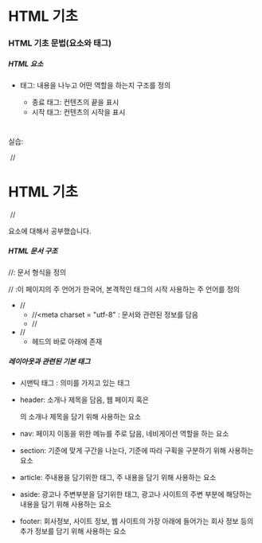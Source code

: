 # HTML 기초

### HTML 기초 문법(요소와 태그)

##### HTML 요소

+ 태그: 내용을 나누고 어떤 역할을 하는지 구조를 정의

  + 종료 태그:  컨텐츠의 끝을 표시</h1>
  + 시작 태그:  컨텐츠의 시작을 표시<h1>

  

실습: <body>

​				//<h1>HTML 기초</h1>

​				//<p>요소에 대해서 공부했습니다. </p>



##### HTML 문서 구조

//<!DOCTYPE html>: 문서 형식을 정의

//<html lang="kr"> :이 페이지의 주 언어가 한국어, 본격적인 태그의 시작 사용하는 주 언어를 정의

+ //<head>
  + //<meta charset = "utf-8" : 문서와 관련된 정보를 담음
  + //<title> : 웹페이지의 제목을 담음
  + 실습: //<title> 웹 공부중입니다.</title>
+ //<body>
  + 헤드의 바로 아래에 존재

##### 레이아웃과 관련된 기본 태그

+ 시맨틱 태그 : 의미를 가지고 있는 태그

+ header: 소개나 제목을 담음, 웹 페이지 혹은 <section>의 소개나 제목을 담기 위해 사용하는 요소
+ nav: 페이지 이동을 위한 메뉴를 주로 담음, 네비게이션 역할을 하는 요소
+ section: 기준에 맞게 구간을 나눈다, 기준에 따라 구획을 구분하기 위해 사용하는 요소
+ article: 주내용을 담기위한 태그, 주 내용을 담기 위해 사용하는 요소
+ aside: 광고나 주변부분을 담기위한 태그, 광고나 사이트의 주변 부분에 해당하는 내용을 담기 위해 사용하는 요소
+ footer: 회사정보, 사이트 정보, 웹 사이트의 가장 아래에 들어가는 회사 정보 등의 추가 정보를 담기 위해 사용하는 요소

